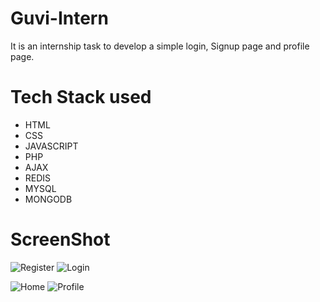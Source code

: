 # Guvi-Intern
It is an internship task to develop a simple login, Signup page and profile page.
# Tech Stack used
* HTML
* CSS
* JAVASCRIPT
* PHP
* AJAX
* REDIS
* MYSQL
* MONGODB
# ScreenShot
 ![Register](https://github.com/user-attachments/assets/a8161039-aa91-454a-9394-c442d363f0bf)
 ![Login](https://github.com/user-attachments/assets/9f23eddb-255a-43fa-8378-cc2ad7909a44)

![Home](https://github.com/user-attachments/assets/15b62f03-7933-409f-9ac9-3343fcf6ce07)
![Profile](https://github.com/user-attachments/assets/c483b2cb-7751-4e4f-9acf-5511a7dd9ca0)
